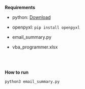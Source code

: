 **Requirements**  

- python: [Download](https://www.python.org/downloads/)
- openpyxl: ```pip install openpyxl```

- email_summary.py
- vba_programmer.xlsx

<br>
<br>

**How to run**  
```
python3 email_summary.py
```

